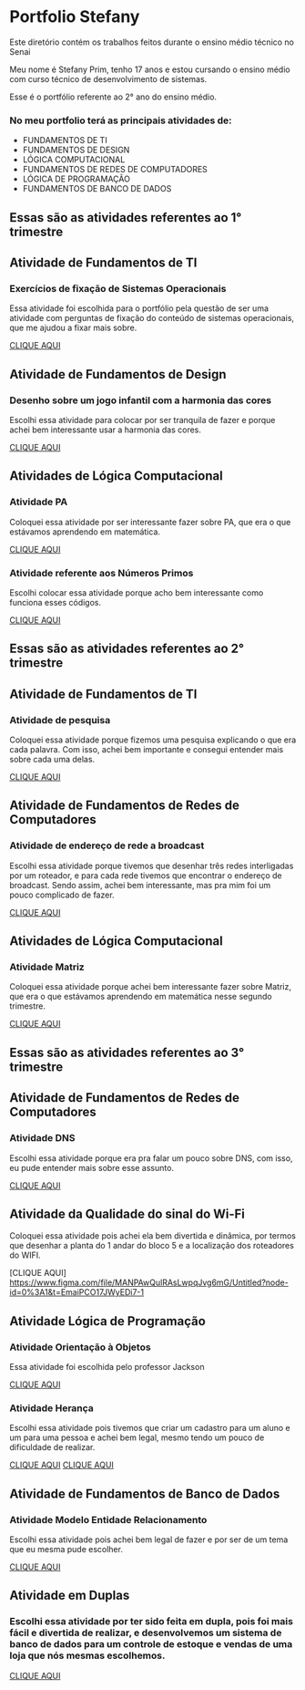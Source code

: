 # Portfolio Stefany
Este diretório contém os trabalhos feitos durante o ensino médio técnico no Senai

Meu nome é Stefany Prim, tenho 17 anos e estou cursando o ensino médio com curso técnico de desenvolvimento de sistemas.

Esse é o portfólio referente ao 2° ano do ensino médio. 

### No meu portfolio terá as principais atividades de:
* FUNDAMENTOS DE TI
* FUNDAMENTOS DE DESIGN
* LÓGICA COMPUTACIONAL
* FUNDAMENTOS DE REDES DE COMPUTADORES
* LÓGICA DE PROGRAMAÇÃO
* FUNDAMENTOS DE BANCO DE DADOS

## Essas são as atividades referentes ao 1° trimestre

## Atividade de Fundamentos de TI

### Exercícios de fixação de Sistemas Operacionais

Essa atividade foi escolhida para o portfólio pela questão de ser uma atividade com perguntas de fixação do conteúdo de sistemas operacionais, que me ajudou a fixar mais sobre.

[CLIQUE AQUI](Fundamentos_de_TI/Atividade.jpg)

## Atividade de Fundamentos de Design 

### Desenho sobre um jogo infantil com a harmonia das cores

Escolhi essa atividade para colocar por ser tranquila de fazer e porque achei bem interessante usar a harmonia das cores.

[CLIQUE AQUI](Fundamentos_de_design/slides.pdf)

## Atividades de Lógica Computacional

### Atividade PA 

Coloquei essa atividade por ser interessante fazer sobre PA, que era o que estávamos aprendendo em matemática.

[CLIQUE AQUI](Logica_computacional/PA.png)

### Atividade referente aos Números Primos

Escolhi colocar essa atividade porque acho bem interessante como funciona esses códigos.

[CLIQUE AQUI](Logica_computacional/numerosprimos.jpg)

## Essas são as atividades referentes ao 2° trimestre

## Atividade de Fundamentos de TI

### Atividade de pesquisa

Coloquei essa atividade porque fizemos uma pesquisa explicando o que era cada palavra. Com isso, achei bem importante e consegui entender mais sobre cada uma delas.

[CLIQUE AQUI](https://docs.google.com/document/d/16JVE_rDJuz9qKWDylK41TQTd17v3DqKnDfTHJqtO8hk/edit)

## Atividade de Fundamentos de Redes de Computadores

### Atividade de endereço de rede a broadcast

Escolhi essa atividade porque tivemos que desenhar três redes interligadas por um roteador, e para cada rede tivemos que encontrar o endereço de broadcast. Sendo assim, achei bem interessante, mas pra mim foi um pouco complicado de fazer.

[CLIQUE AQUI](https://docs.google.com/document/d/1LdAq4xS5XYpNATAhNmVaNeul5G0GN3ockx8Orotciwg/edit)

## Atividades de Lógica Computacional

### Atividade Matriz

Coloquei essa atividade porque achei bem interessante fazer sobre Matriz, que era o que estávamos aprendendo em matemática nesse segundo trimestre.

[CLIQUE AQUI](Logica_computacional/Atividade_matriz.png)

## Essas são as atividades referentes ao 3° trimestre

## Atividade de Fundamentos de Redes de Computadores

### Atividade DNS

Escolhi essa atividade porque era pra falar um pouco sobre DNS, com isso, eu pude entender mais sobre esse assunto.

[CLIQUE AQUI](Fundamentos_de_redes_de_computadores/Atividade.DNS.docx)

## Atividade da Qualidade do sinal do Wi-Fi

Coloquei essa atividade pois achei ela bem divertida e dinâmica, por termos que desenhar a planta do 1 andar do bloco 5 e a localização dos roteadores do WIFI.

[CLIQUE AQUI] https://www.figma.com/file/MANPAwQulRAsLwpqJvg6mG/Untitled?node-id=0%3A1&t=EmaiPCO17JWyEDi7-1

## Atividade Lógica de Programação

### Atividade Orientação à Objetos

Essa atividade foi escolhida pelo professor Jackson

[CLIQUE AQUI](Logica_de_Programaçao/Objetos.(1).zip)

### Atividade Herança

Escolhi essa atividade pois tivemos que criar um cadastro para um aluno e um para uma pessoa e achei bem legal, mesmo tendo um pouco de dificuldade de realizar.

[CLIQUE AQUI](Logica_de_Programaçao/Aluno.(2).java)
[CLIQUE AQUI](Logica_de_Programaçao/Pessoa.(2).java)

## Atividade de Fundamentos de Banco de Dados

### Atividade Modelo Entidade Relacionamento

Escolhi essa atividade pois achei bem legal de fazer e por ser de um tema que eu mesma pude escolher.

[CLIQUE AQUI](Fundamentos_de_Banco_de_Dados/Imagem.png)

## Atividade em Duplas

### Escolhi essa atividade por ter sido feita em dupla, pois foi mais fácil e divertida de realizar, e desenvolvemos um sistema de banco de dados para um controle de estoque e vendas de uma loja que nós mesmas escolhemos.

[CLIQUE AQUI](Fundamentos_de_Banco_de_Dados/Loja.docx)
